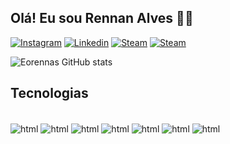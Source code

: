 ## Olá! Eu sou Rennan Alves 🖐🏼


[![Instagram](https://img.shields.io/badge/Instagram-E4405F?style=for-the-badge&logo=instagram&logoColor=white)](https://www.instagram.com/rennan.avf/)
[![Linkedin](https://img.shields.io/badge/LinkedIn-0077B5?style=for-the-badge&logo=linkedin&logoColor=white)](https://www.linkedin.com/in/rennan-alves-19a510236/?utm_source=share&utm_campaign=share_via&utm_content=profile&utm_medium=ios_app)
[![Steam](https://img.shields.io/badge/Discord-7289DA?style=for-the-badge&logo=discord&logoColor=white)](https://discord.gg/x4EmUvr4)
[![Steam](https://img.shields.io/badge/Steam-000000?style=for-the-badge&logo=steam&logoColor=white)](https://steamcommunity.com/id/R3nn4nV2/)

![Eorennas GitHub stats](https://github-readme-stats.vercel.app/api?username=eorennas&show_icons=true&theme=dracula)

## Tecnologias

<div style=" display: inline_block"> <br>
<img  align="center" alt="html" src="https://img.shields.io/badge/HTML5-E34F26?style=for-the-badge&logo=html5&logoColor=white">
<img  align="center" alt="html" src="https://img.shields.io/badge/CSS3-1572B6?style=for-the-badge&logo=css3&logoColor=white">
<img  align="center" alt="html" src="https://img.shields.io/badge/Tailwind_CSS-38B2AC?style=for-the-badge&logo=tailwind-css&logoColor=white">
<img  align="center" alt="html" src="https://img.shields.io/badge/JavaScript-323330?style=for-the-badge&logo=javascript&logoColor=F7DF1E">
<img  align="center" alt="html" src="https://img.shields.io/badge/React-20232A?style=for-the-badge&logo=react&logoColor=61DAFB">
<img  align="center" alt="html" src="https://img.shields.io/badge/React_Native-20232A?style=for-the-badge&logo=react&logoColor=61DAFB">
<img  align="center" alt="html" src="https://img.shields.io/badge/Node.js-43853D?style=for-the-badge&logo=node.js&logoColor=white">


</div>
